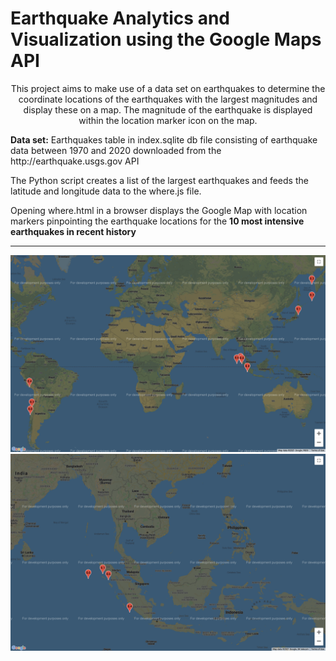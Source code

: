 # Earthquake Analytics and Visualization using the Google Maps API

<p align = "center">
This project aims to make use of a data set on earthquakes to determine the coordinate locations of the earthquakes with the largest magnitudes and display these on a map. The magnitude of the earthquake is displayed within the location marker icon on the map.
<p>
<p>
  <b>Data set:</b>
Earthquakes table in index.sqlite db file consisting of earthquake data between 1970 and 2020 downloaded from the http://earthquake.usgs.gov API
  </p>

<p>
The Python script creates a list of the largest earthquakes and feeds the latitude and longitude data to the where.js file. 
 </p>

<p>Opening where.html in a browser displays the Google Map with location markers pinpointing the earthquake locations for the <b>10 most intensive earthquakes in recent history</b></p>

<hr>
<img alt = "Earthquake locations on Google Map" src = "./resources/googlemaps1.png" />
<br>
<img alt = "Earthquake frequency around Indonesia on Google Map" src = "./resources/googlemaps2.png">



